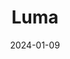 ---  
layout: startup_page  
title: "Luma"  
id: "lumalabs.ai"  
permalink: "/lumalumalabs.ai01092024/"  
website: "https://www.lumalabs.ai/"  
funding_round: "Series B"  
funding_amount: "$43M"  
investors: "Andreessen Horowitz"  
about: "Luma develops AI-powered tools for creating 3D objects from text descriptions and images using smartphones. Their core technology focuses on generating high-fidelity, photorealistic 3D models, addressing limitations in current generative AI. Luma aims to make 3D creation accessible and intuitive for a wide range of users."  
markets: "AI, 3D Modeling, Generative AI"  
hq: "Palo Alto, California, United States"  
founded_year: "2021"  
linkedin: "https://www.linkedin.com/company/luma-ai"  
twitter: "https://twitter.com/LumaLabsAI"  
instagram: ""  
facebook: ""  
crunchbase: ""  
pitchbook: "https://pitchbook.com/profiles/company/483378-04"  

date_display: "09-Jan-2024"  
date: "2024-01-09"

# SEO Optimization  
meta_title: "Luma - Series B Funding ($43M)"  
meta_description: "Luma, Luma develops AI-powered tools for creating 3D objects from text descriptions and images using smartphones. Their core technology focuses on generatin..."  
meta_keywords: "Luma, AI, 3D Modeling, Generative AI, Series B funding"  
canonical_url: "https://startup.projectstartups.com/lumalumalabs.ai01092024/"  
---